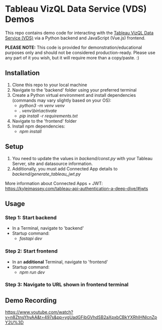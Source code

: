 # Tableau VizQL Data Service (VDS) Demos

This repo contains demo code for interacting with the [Tableau VizQL Data Service (VDS)](https://help.tableau.com/current/api/vizql-data-service/en-us/index.html) via a Python backend and JavaScript (Vue.js) frontend.

**PLEASE NOTE:** This code is provided for demonstration/educational purposes only and should not be considered production-ready. Please use any part of it you wish, but it will require more than a copy/paste. :)

## Installation

1. Clone this repo to your local machine
2. Navigate to the 'backend' folder using your preferred terminal
3. Create a Python virtual environment and install dependencies (commands may vary slightly based on your OS):
    - *python3 -m venv venv*
    - *. venv\bin\activate*
    - *pip install -r requirements.txt*
4. Navigate to the 'frontend' folder
5. Install npm dependencies:
    - *npm install*

## Setup

1. You need to update the values in *backend/const.py* with your Tableau Server, site and datasource information.
2. Additionally, you must add Connected App details to *backend/generate_tableau_jwt.py*

More information about Connected Apps + JWT: https://kylejmassey.com/tableau-api-authentication-a-deep-dive/#jwts



## Usage

### Step 1: Start backend

- In a Terminal, navigate to 'backend'
- Startup command:
    - *fastapi dev*

### Step 2: Start frontend

- In an **additional** Terminal, navigate to 'frontend'
- Startup command:
    - *npm run dev*

### Step 3: Navigate to URL shown in frontend terminal


## Demo Recording

https://www.youtube.com/watch?v=n8ZtnsYhyAA&t=497s&pp=ygUadGFibGVhdSB2aXpxbCBkYXRhIHNlcnZpY2U%3D